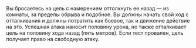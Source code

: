 Вы бросаетесь на цель с намерением оттолкнуть ее назад — из комнаты, за пределы обрыва и подобное. Вы должны начать свой ход с отталкивания и должны потратить как боевое, так и движение действие на это. Успешная атака наносит половину урона, но также отталкивает цель на половину хода назад (пять метров). Если тест провален, цель получает право на свободную атаку. 